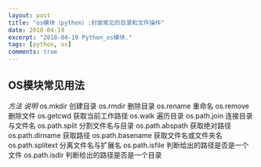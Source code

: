 ```yaml
---
layout: post
title: "os模块（python）:封装常见的目录和文件操作"
date: 2018-04-19
excerpt: "2018-04-19 Python_os模块."
tags: [python, os]
comments: true
---
```


## **OS模块常见用法** 

*方法*	           *说明*
os.mkdir	          创建目录
os.rmdir	          删除目录
os.rename	          重命名
os.remove	          删除文件
os.getcwd	          获取当前工作路径
os.walk	              遍历目录
os.path.join	      连接目录与文件名
os.path.split	      分割文件名与目录
os.path.abspath	      获取绝对路径
os.path.dirname	      获取路径
os.path.basename	  获取文件名或文件夹名
os.path.splitext	  分离文件名与扩展名
os.path.isfile	      判断给出的路径是否是一个文件
os.path.isdir	      判断给出的路径是否是一个目录